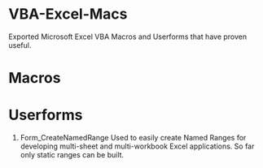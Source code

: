 # VBA-Excel-Macs
Exported Microsoft Excel VBA Macros and Userforms that have proven useful.

# Macros

# Userforms
1. Form_CreateNamedRange
    Used to easily create Named Ranges for developing multi-sheet and multi-workbook Excel applications. So far only static ranges can be
    built.
